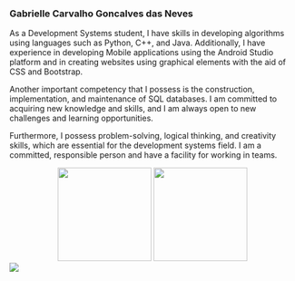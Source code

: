 ### Gabrielle Carvalho Goncalves das Neves

As a Development Systems student, I have skills in developing algorithms using languages such as Python, C++, and Java. Additionally, I have experience in developing Mobile applications using the Android Studio platform and in creating websites using graphical elements with the aid of CSS and Bootstrap.

Another important competency that I possess is the construction, implementation, and maintenance of SQL databases. I am committed to acquiring new knowledge and skills, and I am always open to new challenges and learning opportunities.

Furthermore, I possess problem-solving, logical thinking, and creativity skills, which are essential for the development systems field. I am a committed, responsible person and have a facility for working in teams.

<div align='center'>
    <img src = "https://github-readme-stats.vercel.app/api?username=gabriellecgneves&show_icons=true&theme=radical" height = "165em">  
    <img src = "https://github-readme-stats.vercel.app/api/top-langs/?username=gabriellecgneves&layout=compact&theme=radical" height = "165em">
</div>

<picture>
    <source media="(prefers-color-scheme: dark)" srcset="https://raw.githubusercontent.com/GabrielleCGNeves/GabrielleCGNeves/output/github-snake-dark.svg">
    <img src="https://raw.githubusercontent.com/GabrielleCGNeves/GabrielleCGNeves/output/github-snake.svg">
</picture>
